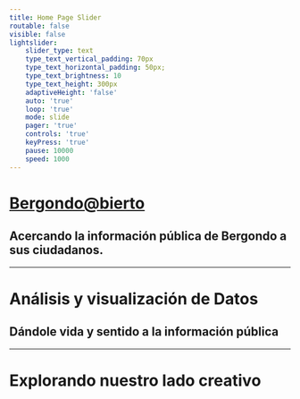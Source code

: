 ```yaml
---
title: Home Page Slider
routable: false
visible: false
lightslider:
    slider_type: text
    type_text_vertical_padding: 70px
    type_text_horizontal_padding: 50px;
    type_text_brightness: 10
    type_text_height: 300px
    adaptiveHeight: 'false'
    auto: 'true'
    loop: 'true'
    mode: slide
    pager: 'true'
    controls: 'true'
    keyPress: 'true'
    pause: 10000
    speed: 1000
---
```


#  [Bergondo@bierto](/es/proyectos/bergondoabierto)
## Acercando la información pública de Bergondo a sus ciudadanos. 
___

# Análisis y visualización de Datos
## Dándole vida y sentido a la información pública
___
# Explorando nuestro lado creativo
## 
